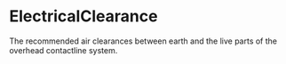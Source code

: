 ElectricalClearance
===================

The recommended air clearances between earth and the live parts of the overhead contactline system.
